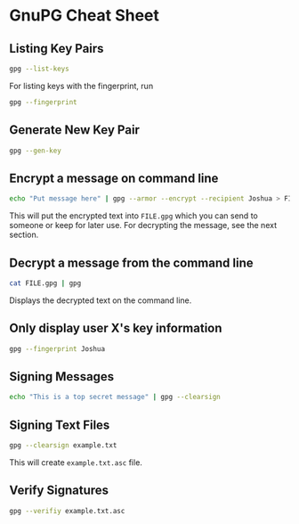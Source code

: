 GnuPG Cheat Sheet
=================

## Listing Key Pairs

```bash
gpg --list-keys
```

For listing keys with the fingerprint, run

```bash
gpg --fingerprint
```

## Generate New Key Pair

```bash
gpg --gen-key
```

## Encrypt a message on command line

```bash
echo "Put message here" | gpg --armor --encrypt --recipient Joshua > FILE.gpg
```

This will put the encrypted text into `FILE.gpg` which you can send to someone or keep for
later use. For decrypting the message, see the next section.

## Decrypt a message from the command line

```bash
cat FILE.gpg | gpg
```

Displays the decrypted text on the command line.

## Only display user X's key information

```bash
gpg --fingerprint Joshua
```

## Signing Messages

```bash
echo "This is a top secret message" | gpg --clearsign
```

## Signing Text Files

```bash
gpg --clearsign example.txt
```

This will create `example.txt.asc` file.

## Verify Signatures

```bash
gpg --verifiy example.txt.asc
```

